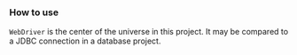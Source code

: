 ### How to use
`WebDriver` is the center of the universe in this project. It may be compared to a JDBC connection in a database project.